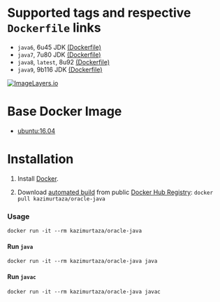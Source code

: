 # Supported tags and respective `Dockerfile` links

* `java6`, 6u45 JDK [(Dockerfile)](https://github.com/cogniteev/docker-oracle-java/blob/master/oracle-java6/Dockerfile)
* `java7`, 7u80 JDK [(Dockerfile)](https://github.com/cogniteev/docker-oracle-java/blob/master/oracle-java7/Dockerfile)
* `java8`, `latest`, 8u92 [(Dockerfile)](https://github.com/cogniteev/docker-oracle-java/blob/master/oracle-java8/Dockerfile)
* `java9`, 9b116 JDK [(Dockerfile)](https://github.com/cogniteev/docker-oracle-java/blob/master/oracle-java9/Dockerfile)

[![ImageLayers.io](https://badge.imagelayers.io/cogniteev%2Foracle-java:latest.svg)](https://imagelayers.io/?images=cogniteev%2Foracle-java:latest,cogniteev%2Foracle-java:java6,cogniteev%2Foracle-java:java7,cogniteev%2Foracle-java:java8,cogniteev%2Foracle-java:java9)

# Base Docker Image

* [ubuntu:16.04](https://registry.hub.docker.com/_/ubuntu/)

# Installation

1. Install [Docker](https://www.docker.com/).

2. Download [automated build](https://registry.hub.docker.com/u/cogniteev/oracle-java/) from public [Docker Hub Registry](https://registry.hub.docker.com/): `docker pull kazimurtaza/oracle-java`

### Usage

    docker run -it --rm kazimurtaza/oracle-java

#### Run `java`

    docker run -it --rm kazimurtaza/oracle-java java

#### Run `javac`

    docker run -it --rm kazimurtaza/oracle-java javac
